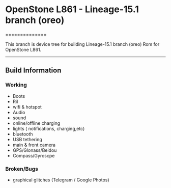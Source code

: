 # OpenStone L861 - Lineage-15.1 branch (oreo)

==============

This branch is device tree for building Lineage-15.1 branch (oreo) Rom for OpenStone L861.

---

## Build Information

### Working

* Boots
* Ril
* wifi & hotspot
* Audio
* sound
* online/offline charging
* lights ( notifications, charging,etc)
* bluetooth
* USB tethering
* main & front camera
* GPS/Glonass/Beidou
* Compass/Gyroscpe

### Broken/Bugs

* graphical glitches (Telegram / Google Photos)


